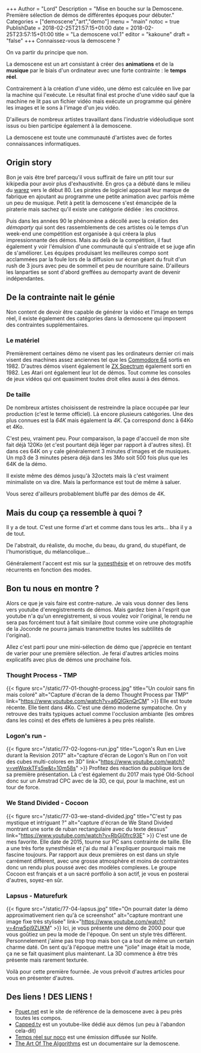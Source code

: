 +++
Author = "Lord"
Description = "Mise en bouche sur la Demoscene. Première sélection de démos de différentes époques pour débuter."
Categories = ["demoscene","art","demo"]
menu = "main"
notoc = true
PublishDate = 2018-02-25T21:57:15+01:00
date = 2018-02-25T23:57:15+01:00
title = "La demoscene vol.1"
editor = "kakoune"
draft = "false"
+++
Connaissez-vous la demoscene ?

On va partir du principe que non.

La demoscene est un art consistant à créer des **animations** et de la **musique** par le biais d'un ordinateur avec une forte contrainte : le **temps réel**.

Contrairement à la création d'une vidéo, une démo est calculée en live par la machine qui l'exécute.
Le résultat final est proche d'une vidéo sauf que la machine ne lit pas un fichier vidéo mais exécute un programme qui génère les images et le sons à l'image d'un jeu vidéo.

D'ailleurs de nombreux artistes travaillant dans l'industrie vidéoludique sont issus ou bien participe également à la demoscene.

La demoscene est toute une communauté d'artistes avec de fortes connaissances informatiques.

## Origin story
Bon je vais être bref parcequ'il vous suffirait de faire un ptit tour sur kikipedia pour avoir plus d'exhaustivité.
En gros ça a débuté dans le milieu du [warez](https://fr.wikipedia.org/wiki/Warez) vers le début 80.
Les pirates de logiciel apposait leur marque de fabrique en ajoutant au programme une petite animation avec parfois même un peu de musique.
Petit à petit la demoscene s'est émancipée de la piraterie mais sachez qu'il existe une catégorie dédiée : les *cracktros*.

Puis dans les années 90 le phénomène a décollé avec la création des *démoparty* qui sont des rassemblements de ces artistes où le temps d'un week-end une compétition est organisée à qui créera la plus impressionnante des démos.
Mais au delà de la compétition, il faut également y voir l'émulsion d'une communauté qui s'entraide et se juge afin de s'améliorer.
Les équipes produisant les meilleures compo sont acclammées par la foule lors de la diffusion sur écran géant du fruit d'un rush de 3 jours avec peu de sommeil et peu de nourriture saine.
D'ailleurs les lanparties se sont d'abord greffées au demoparty avant de devenir indépendantes.

## De la contrainte nait le génie

Non content de devoir être capable de générer la vidéo et l'image en temps réel, il existe également des catégories dans la demoscene qui imposent des contraintes supplémentaires.

### Le matériel

Premièrement certaines démo ne visent pas les ordinateurs dernier cri mais visent des machines assez anciennes tel que les [Commodore 64](https://fr.wikipedia.org/wiki/Commodore_64) sortis en 1982.
D'autres démos visent également le [ZX Spectrum](https://fr.wikipedia.org/wiki/ZX_Spectrum) également sorti en 1982.
Les Atari ont également leur lot de démos.
Tout comme les consoles de jeux vidéos qui ont quasiment toutes droit elles aussi à des démos.

### De taille

De nombreux artistes choisissent de restreindre la place occupée par leur production (c'est le terme officiel).
Là encore plusieurs catégories.
Une des plus connues est la *64K* mais également la *4K*.
Ça correspond donc à 64Ko et 4Ko.

C'est peu, vraiment peu.
Pour comparaison, la page d'accueil de mon site fait déjà 120Ko (et c'est pourtant déjà léger par rapport à d'autres sites).
Et dans ces 64K on y cale généralement 3 minutes d'images et de musiques.
Un mp3 de 3 minutes pèsera déjà dans les 3Mo soit 500 fois plus que les 64K de la démo.

Il existe même des démos jusqu'à 32octets mais là c'est vraiment minimaliste on va dire.
Mais la performance est tout de même à saluer.

Vous serez d'ailleurs probablement bluffé par des démos de 4K.

## Mais du coup ça ressemble à quoi ?

Il y a de tout.
C'est une forme d'art et comme dans tous les arts… bha il y a de tout.

De l'abstrait, du réaliste, du moche, du beau, du grand, du stupéfiant, de l'humoristique, du mélancolique…

Généralement l'accent est mis sur la [synesthésie](https://fr.wikipedia.org/wiki/Synesth%C3%A9sie) et on retrouve des motifs récurrents en fonction des modes.

## Bon tu nous en montre ?
Alors ce que je vais faire est contre-nature.
Je vais vous donner des liens vers youtube d'enregistrements de démos.
Mais gardez bien à l'esprit que youtube n'a qu'un enregistrement, si vous voulez voir l'original, le rendu ne sera pas forcément tout à fait similaire (tout comme voire une photographie de la Joconde ne pourra jamais transmettre toutes les subtilités de l'original).

Allez c'est parti pour une mini-sélection de démo que j'apprécie en tentant de varier pour une première sélection.
Je ferai d'autres articles moins explicatifs avec plus de démos une prochaine fois.

### Thought Process - TMP
{{< figure src="/static/77-01-thought-process.jpg" title="Un couloir sans fin mais coloré" alt="Capture d'écran de la demo Thought Process par TMP" link="https://www.youtube.com/watch?v=a6QlGknQrCM" >}}
Elle est toute récente. Elle tient dans 4Ko. C'est une démo moderne sympatoche.
On y retrouve des traits typiques actuel comme l'occlusion ambiante (les ombres dans les coins) et des effets de lumières à peu près réaliste.
### Logon's run - 
{{< figure src="/static/77-02-logons-run.jpg" title="Logon's Run en Live durant la Revision 2017" alt="capture d'écran de Logon's Run on l'on voit des cubes multi-colores en 3D" link="https://www.youtube.com/watch?v=veWqxkTFs5w&t=10m58s" >}}
Profitez des réaction du publique lors de sa première présentation.
Là c'est également du 2017 mais typé Old-School donc sur un Amstrad CPC avec de la 3D, ce qui, pour la machine, est un tour de force.
### We Stand Divided - Cocoon
{{< figure src="/static/77-03-we-stand-divided.jpg" title="C'est ty pas mystique et intriguant ?" alt="capture d'écran de We Stand Divided montrant une sorte de ruban rectangulaire avec du texte dessus" link="https://www.youtube.com/watch?v=RbGj0frc93E" >}}
C'est une de mes favorite.
Elle date de 2015, tourne sur PC sans contrainte de taille. Elle a une très forte synesthésie et j'ai du mal à l'expliquer pourquoi mais me fascine toujours.
Par rapport aux deux premières on est dans un style carrément différent, avec une grosse atmosphère et moins de contraintes donc un rendu plus poussé avec des modèles complexes.
Le groupe Cocoon est français et a un sacré portfolio à son actif, je vous en posterai d'autres, soyez-en sûr.
### Lapsus - Maturefurk
{{< figure src="/static/77-04-lapsus.jpg" title="On pourrait dater la démo approximativement rien qu'à ce screenshot" alt="capture montrant une image fixe très stylisée" link="https://www.youtube.com/watch?v=4nw5pj9ZUKM" >}}
Ici, je vous présente une démo de 2000 pour que vous goûtiez un peu la mode de l'époque.
On sent un style très différent.
Personnelement j'aime pas trop trop mais bon ça a tout de même un certain charme daté.
On sent qu'à l'époque mettre une "jolie" image était la mode, ça ne se fait quasiment plus maintenant.
La 3D commence à être très présente mais rarement texturée.


Voilà pour cette première fournée.
Je vous prévoit d'autres articles pour vous en présenter d'autres.

## Des liens ! DES LIENS !

  - [Pouet.net](http://www.pouet.net/) est le site de référence de la demoscene avec à peu près toutes les compos.
  - [Capped.tv](http://capped.tv/) est un youtube-like dédié aux démos (un peu à l'abandon cela-dit)
  - [Temps réel sur noco](https://noco.tv/famille/7/nolife/temps-reel) est une émission diffusée sur Nolife.
  - [The Art Of The Algorithms](https://www.youtube.com/watch?v=5MexnBunH_g) est un documentaire sur la demoscene.
